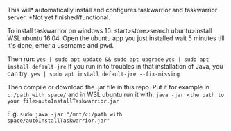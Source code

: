 This will* automatically install and configures taskwarrior and taskwarrior server. *Not yet finished/functional.

To install taskwarrior on windows 10:
start>store>search ubuntu>install WSL ubuntu 16.04.
Open the ubuntu app you just installed
wait 5 minutes till it's done, enter a username and pwd.

Then run:
`yes | sudo apt update && sudo apt upgrade`
`yes | sudo apt install default-jre` 
If you run in to troubles in that installation of Java, you can try:
`yes | sudo apt install default-jre --fix-missing`

Then compile or download the .jar file in this repo.
Put it for example in `c:/path with space/` and in WSL ubuntu run it with:
`java -jar <the path to your file>autoInstallTaskwarrior.jar`

E.g.
`sudo java -jar "/mnt/c:/path with space/autoInstallTaskwarrior.jar"`
